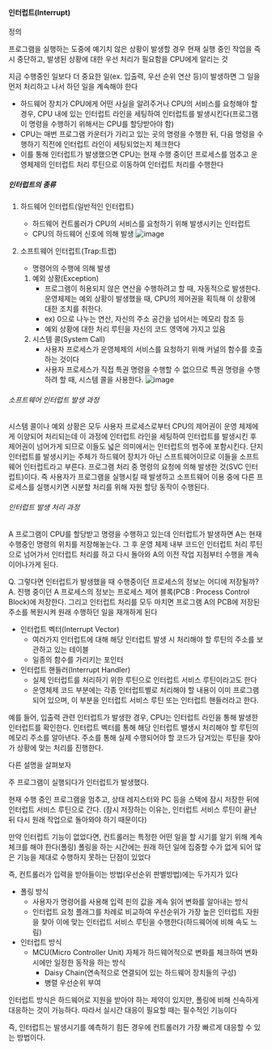 #### 인터럽트(Interrupt)

정의

프로그램을 실행하는 도중에 예기치 않은 상황이 발생할 경우 현재 실행 중인 작업을 즉시 중단하고, 발생된 상황에 대한 우선 처리가 필요함을 CPU에게 알리는 것

지금 수행중인 일보다 더 중요한 일(ex. 입출력, 우선 순위 연산 등)이 발생하면 그 일을 먼저 처리하고 나서 하던 일을 계속해야 한다


- 하드웨어 장치가 CPU에게 어떤 사실을 알려주거나 CPU의 서비스를 요청해야 할 경우, CPU 내에 있는 인터럽트 라인을
세팅하여 인터럽트를 발생시킨다(프로그램이 명령을 수행하기 위해서는 CPU를 할당받아야 함)
- CPU는 매번 프로그램 카운터가 가리고 있는 곳의 명령을 수행한 뒤, 다음 명령을 수행하기 직전에 인터럽트 라인이
세팅되었는지 체크한다
- 이를 통해 인터럽트가 발생했으면 CPU는 현재 수행 중이던 프로세스를 멈추고 운영체제의 인터럽트 처리 루틴으로
이동하여 인터럽트 처리를 수행한다

##### 인터럽트의 종류
1. 하드웨어 인터럽트(일반적인 인터럽트)
    - 하드웨어 컨트롤러가 CPU의 서비스를 요청하기 위해 발생시키는 인터럽트
    - CPU의 하드웨어 신호에 의해 발생
![image](https://user-images.githubusercontent.com/67304980/130320788-01d36973-1834-4dc6-a8ff-0b88d628d1a8.png)

2. 소프트웨어 인터럽트(Trap:트랩)
    - 명령어의 수행에 의해 발생
    1. 예외 상황(Exception)
        - 프로그램이 허용되지 않은 연산을 수행하려고 할 때, 자동적으로 발생한다. 운영체제는 예외 상황이 발생했을 때, CPU의 제어권을 획득해 이 상황에 대한 조치를 취한다.
        - ex) 0으로 나누는 연산, 자신의 주소 공간을 넘어서는 메모리 참조 등
        - 예외 상황에 대한 처리 루틴을 자신의 코드 영역에 가지고 있음
    2. 시스템 콜(System Call)
        - 사용자 프로세스가 운영체제의 서비스를 요청하기 위해 커널의 함수를 호출하는 것이다
        - 사용자 프로세스가 직접 특권 명령을 수행할 수 없으므로 특권 명령을 수행하려 할 때, 시스템 콜을 사용한다.
![image](https://user-images.githubusercontent.com/67304980/130320852-b8e99ac7-5ec0-486d-bb8f-33ff63214f94.png)

###### 소프트웨어 인터럽트 발생 과정
시스템 콜이나 예외 상황은 모두 사용자 프로세스로부터 CPU의 제어권이 운영 체제에게 이양되어 처리되는데 이 과정에 인터럽트 라인을 세팅하여 인터럽트를 발생시킨 후 제어권이 넘어가게 되므로 이들도 넓은 의미에서는 인터럽트의 범주에 포함시킨다. 단지 인터럽트를 발생시키는 주체가 하드웨어 장치가 아닌 스프트웨어이므로 이들을 소프트웨어 인터럽트라고 부른다. 프로그램 처리 중 명령의 요청에 의해 발생한 것(SVC 인터럽트)이다. 즉 사용자가 프로그램을 실행시킬 때 발생하고 소프트웨어 이용 중에 다른 프로세스를 실행시키면 시분할 처리를 위해 자원 할당 동작이 수행된다.

###### 인터럽트 발생 처리 과정
A 프로그램이 CPU를 할당받고 명령을 수행하고 있는데 인터럽트가 발생하면 A는 현재 수행중인 명령의 위치를 저장해놓는다. 그 후 운영 체제 내부 코드인 인터럽트 처리 루틴으로 넘어가서 인터럽트 처리를 하고 다시 돌아와 A의 이전 작업 지점부터 수행을 계속 이어나가게 된다.

Q. 그렇다면 인터럽트가 발생했을 때 수행중이던 프로세스의 정보는 어디에 저장될까?
A. 진행 중이던 A 프로세스의 정보는 프로세스 제어 블록(PCB : Process Control Block)에 저장한다. 그리고 인터럽트 처리를 모두 마치면 프로그램 A의 PCB에 저장된 주소를 복원시켜 원래 수행하던 일을 재개하게 된다
- 인터럽트 벡터(Interrupt Vector)
    - 여러가지 인터럽트에 대해 해당 인터럽트 발생 시 처리해야 할 루틴의 주소를 보관하고 있는 테이블
    - 일종의 함수를 가리키는 포인터
- 인터럽트 핸들러(Interrupt Handler)
    - 실제 인터럽트를 처리하기 위한 루틴으로 인터럽트 서비스 루틴이라고도 한다
    - 운영체제 코드 부분에는 각종 인터럽트별로 처리해야 할 내용이 이미 프로그램되어 있으며, 이 부분을 인터럽트 서비스 루틴 또는 인터럽트 핸들러라고 한다.

예를 들어, 입출력 관련 인터럽트가 발생한 경우, CPU는 인터럽트 라인을 통해 발생한 인터럽트를 확인한다. 인터럽트 벡터를 통해 해당 인터럽트 밸생시 처리해야 할 루틴의 메모리 주소를 알아낸다. 주소를 통해 실제 수행되어야 할 코드가 담겨있는 루틴을 찾아가 상황에 맞는 처리를 진행한다.

다른 설명을 살펴보자

주 프로그램이 실행되다가 인터럽트가 발생했다.

현재 수행 중인 프로그램을 멈추고, 상태 레지스터와 PC 등을 스택에 잠시 저장한 뒤에 인터럽트 서비스 루틴으로 간다. (잠시 저장하는 이유는, 인터럽트 서비스 루틴이 끝난 뒤 다시 원래 작업으로 돌아와야 하기 때문이다)

만약 인터럽트 기능이 없었다면, 컨트롤러는 특정한 어떤 일을 할 시기를 알기 위해 계속 체크를 해야 한다(폴링)
폴링을 하는 시간에는 원래 하던 일에 집중할 수가 없게 되어 많은 기능을 제대로 수행하지 못하는 단점이 있었다

즉, 컨트롤러가 입력을 받아들이는 방법(우선순위 판별방법)에는 두가지가 있다
- 폴링 방식
    - 사용자가 명령어를 사용해 입력 핀의 값을 계속 읽어 변화를 알아내는 방식
    - 인터럽트 요청 플래그를 차례로 비교하여 우선순위가 가장 높은 인터럽트 자원을 찾아 이에 맞는 인터럽트 서비스 루틴을 수행한다(하드웨어에 비해 속도 느림)
- 인터럽트 방식
    - MCU(Micro Controller Unit) 자체가 하드웨어적으로 변화를 체크하여 변화 시에만 일정한 동작을 하는 방식
        - Daisy Chain(연속적으로 연결되어 있는 하드웨어 장치들의 구성)
        - 병렬 우선순위 부여

인터럽트 방식은 하드웨어로 지원을 받아야 하는 제약이 있지만, 폴링에 비해 신속하게 대응하는 것이 가능하다. 따라서 실시간 대응이 필요할 때는 필수적인 기능이다

즉, 인터럽트는 발생시기를 예측하기 힘든 경우에 컨트롤러가 가장 빠르게 대응할 수 있는 방법이다.







